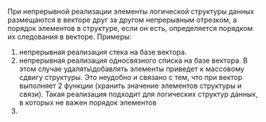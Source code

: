При непрерывной реализации элементы логической структуры данных размещаются в векторе друг за другом непрерывным отрезком, а порядок элементов в структуре, если он есть, определяется порядком их следования в векторе. Примеры:
1. непрерывная реализация стека на базе вектора.
2. непрерывная реализация односвязного списка на базе вектора. В этом случае удалять\добавлять элементы приведет к массовому сдвигу структуры. Это неудобно и связано с тем, что при вектор выполняет 2 функции (хранить значение элементов структуры и связи). Такая реализация подходит для логических структур данных, в которых не важен порядок элементов
3. 